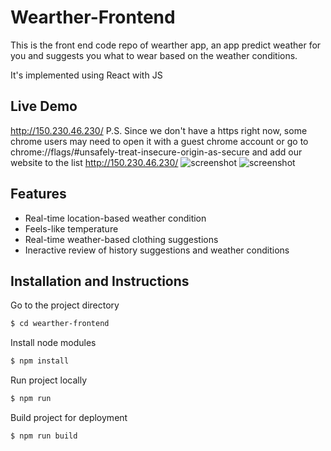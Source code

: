 # Wearther-Frontend

This is the front end code repo of wearther app, an app predict weather for you and suggests you what to wear based on the weather conditions.

It's implemented using React with JS

## Live Demo

http://150.230.46.230/
P.S. Since we don't have a https right now, some chrome users may need to open it with a guest chrome account or go to chrome://flags/#unsafely-treat-insecure-origin-as-secure and add our website to the list http://150.230.46.230/
![screenshot](https://raw.githubusercontent.com/HarveyLijh/wearther-frontend/main/Capture1.PNG)
![screenshot](https://raw.githubusercontent.com/HarveyLijh/wearther-frontend/main/Capture2.PNG)

## Features

- Real-time location-based weather condition
- Feels-like temperature
- Real-time weather-based clothing suggestions
- Ineractive review of history suggestions and weather conditions



## Installation and Instructions

Go to the project directory

```bash
$ cd wearther-frontend
```

Install node modules

```bash
$ npm install
```

Run project locally

```bash
$ npm run
```

Build project for deployment

```bash
$ npm run build
```
